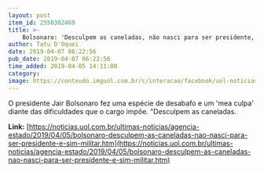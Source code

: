 ```yaml
---
layout: post
item_id: 2550382469
title: >-
    Bolsonaro: 'Desculpem as caneladas, não nasci para ser presidente, e sim militar'
author: Tatu D'Oquei
date: 2019-04-07 06:22:56
pub_date: 2019-04-07 06:22:56
time_added: 2019-04-05 14:11:00
category: 
image: https://conteudo.imguol.com.br/c/interacao/facebook/uol-noticias-600px.jpg
---
```


O presidente Jair Bolsonaro fez uma espécie de desabafo e um 'mea culpa' diante das dificuldades que o cargo impõe. "Desculpem as caneladas.

**Link:** [https://noticias.uol.com.br/ultimas-noticias/agencia-estado/2019/04/05/bolsonaro-desculpem-as-caneladas-nao-nasci-para-ser-presidente-e-sim-militar.htm](https://noticias.uol.com.br/ultimas-noticias/agencia-estado/2019/04/05/bolsonaro-desculpem-as-caneladas-nao-nasci-para-ser-presidente-e-sim-militar.htm)

